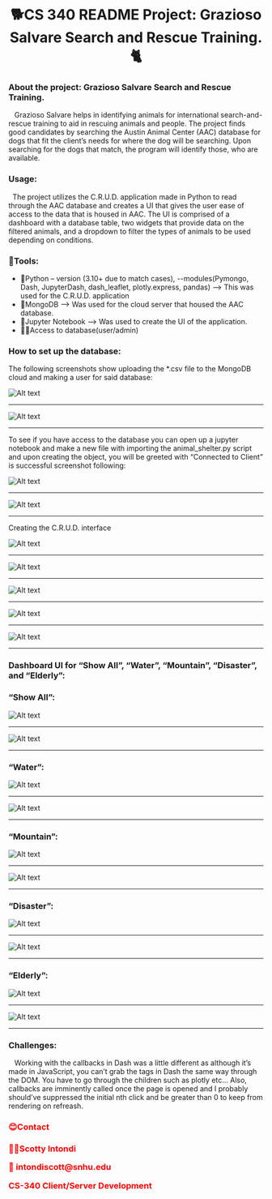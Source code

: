 <h1 style='text-align:center'>🐕CS 340 README Project: Grazioso Salvare Search and Rescue Training.🐈</h1>

<h3>About the project: Grazioso Salvare Search and Rescue Training.</h3>
<p>&nbsp;&nbsp; Grazioso Salvare helps in identifying animals for international search-and-rescue training to aid in rescuing animals and people. The project finds good candidates by searching the Austin Animal Center (AAC) database for dogs that fit the client’s needs for where the dog will be searching. Upon searching for the dogs that match, the program will identify those, who are available.</p>
<h3>Usage:</h3>
<p>&nbsp;&nbsp;The project utilizes the C.R.U.D. application made in Python to read through the AAC database and creates a UI that gives the user ease of access to the data that is housed in AAC. The UI is comprised of a dashboard with a database table, two widgets that provide data on the filtered animals, and a dropdown to filter the types of animals to be used depending on conditions. </p>
<h3>🧰Tools:</h3>
<ul>
    <li>🐍Python – version (3.10+ due to match cases), --modules(Pymongo, Dash, JupyterDash, dash_leaflet, plotly.express, pandas)  --> This was used for the C.R.U.D. application</li>
    <li>🏬MongoDB --> Was used for the cloud server that housed the AAC database.</li>
    <li>📓Jupyter Notebook --> Was used to create the UI of the application.</li>
    <li>👨‍💼Access to database(user/admin)</li>
</ul>

<h3>How to set up the database:</h3>
<p>The following screenshots show uploading the *.csv file to the MongoDB cloud and making a user for said database:</p>
 
 ![Alt text](image.png)
 <hr>

 ![Alt text](image-1.png)
 <hr>
<p>To see if  you have access to the database you can open up a jupyter notebook and make a new file with importing the animal_shelter.py script and upon creating the object, you will be greeted with “Connected to Client” is successful screenshot following: </p>

   ![Alt text](image-2.png)
   <hr>

  ![Alt text](image-3.png)
  <hr>
<p>Creating the C.R.U.D. interface</p>
 
![Alt text](image-4.png)
<hr>

 ![Alt text](image-5.png)
 <hr>

 ![Alt text](image-6.png)
 <hr>

 ![Alt text](image-7.png)
 <hr>

 ![Alt text](image-8.png)
<hr>
<h3>Dashboard UI for “Show All”, “Water”, “Mountain”, “Disaster”, and “Elderly”:</h3>
<h3>“Show All”:</h3>

 ![Alt text](image-9.png)
 <hr>

 ![Alt text](image-10.png)
 <hr>
<h3>“Water”:</h3>
 
 ![Alt text](image-11.png)
 <hr>

 ![Alt text](image-12.png)
 <hr>
<h3>“Mountain”:</h3>
 
 ![Alt text](image-13.png)
 <hr>

 ![Alt text](image-14.png)
 <hr>
<h3>“Disaster”:</h3>
 
 ![Alt text](image-15.png)
 <hr>

 ![Alt text](image-16.png)
 <hr>
<h3>“Elderly”:</h3>
 
 ![Alt text](image-17.png)
 <hr>

 ![Alt text](image-18.png)
<hr>
<h3>Challenges:</h3>
<p>&nbsp;&nbsp; Working with the callbacks in Dash was a little different as although it’s made in JavaScript, you can’t grab the tags in Dash the same way through the DOM. You have to go through the children such as plotly etc… Also, callbacks are imminently called once the page is opened and I probably should’ve suppressed the initial nth click and be greater than 0 to keep from rendering on refreash.</p>
<div style='text-align:left; color:red'> 
<h3>😊Contact<h3>
<p>👱‍♂️Scotty Intondi</p>
<p>📧 intondiscott@snhu.edu</p>
<p>CS-340 Client/Server Development</p></div>
